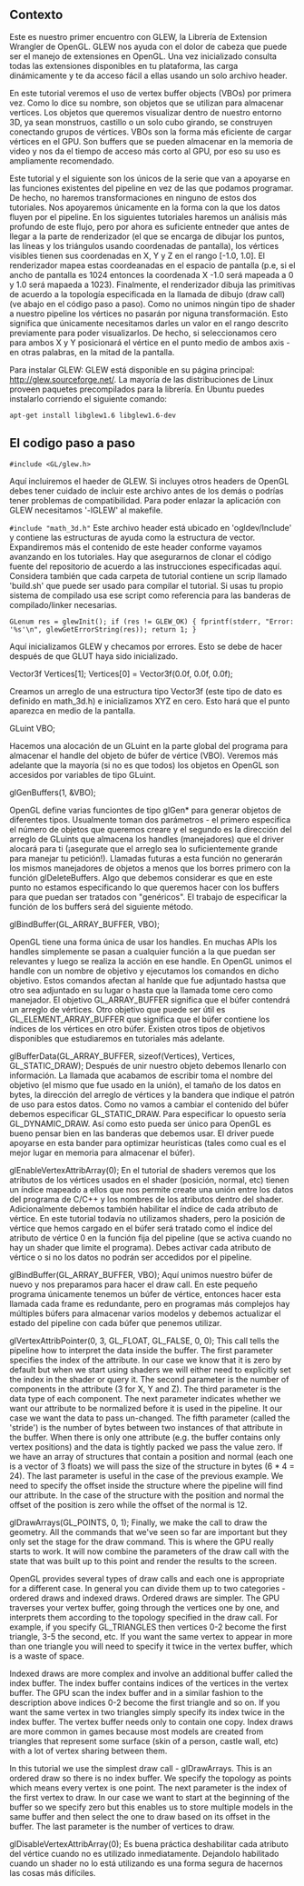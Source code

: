 ## Contexto
Este es nuestro primer encuentro con GLEW, la Librería de Extension Wrangler de OpenGL. GLEW nos ayuda con el dolor de cabeza que puede ser el manejo de extensiones en OpenGL. Una vez inicializado consulta todas las extensiones disponibles en tu plataforma, las carga dinámicamente y te da acceso fácil a ellas usando un solo archivo header. 

En este tutorial veremos el uso de vertex buffer objects (VBOs) por primera vez. Como lo dice su nombre, son objetos que se utilizan para almacenar vertices. Los objetos que queremos visualizar dentro de nuestro entorno 3D, ya sean monstruos, castillo o un solo cubo girando, se construyen conectando grupos de vértices. VBOs son la forma más eficiente de cargar vértices en el GPU. Son buffers que se pueden almacenar en la memoria de video y nos da el tiempo de acceso más corto al GPU, por eso su uso es ampliamente recomendado. 

Este tutorial y el siguiente son los únicos de la serie que van a apoyarse en las funciones existentes del pipeline en vez de las que podamos programar. De hecho, no haremos transformaciones en ninguno de estos dos tutoriales. Nos apoyaremos únicamente en la forma con la que los datos fluyen por el pipeline. En los siguientes tutoriales haremos un análisis más profundo de este flujo, pero por ahora es suficiente entneder que antes de llegar a la parte de renderizador (el que se encarga de dibujar los puntos, las líneas y los triángulos usando coordenadas de pantalla), los vértices visibles tienen sus coordenadas en X, Y y Z en el rango [-1.0, 1.0]. El renderizador mapea estas coordeanadas en el espacio de pantalla (p.e, si el ancho de pantalla es 1024 entonces la coordenada X -1.0 será mapeada a 0 y 1.0 será mapaeda a 1023).
Finalmente, el renderizador dibuja las primitivas de acuerdo a la topología especificada en la llamada de dibujo (draw call) (ve abajo en el código paso a paso). Como no unimos ningún tipo de shader a nuestro pipeline los vértices no pasarán por niguna transformación. Esto significa que únicamente necesitamos darles un valor en el rango descrito previamente para poder visualizarlos. De hecho, si seleccionamos cero para ambos X y Y posicionará el vértice en el punto medio de ambos axis - en otras palabras, en la mitad de la pantalla. 

Para instalar GLEW: GLEW está disponible en su página principal: http://glew.sourceforge.net/. La mayoría de las distribuciones de Linux proveen paquetes precompilados para la librería. En Ubuntu puedes instalarlo corriendo el siguiente comando: 

`apt-get install libglew1.6 libglew1.6-dev`

## El codigo paso a paso 
`#include <GL/glew.h>`

Aquí incluiremos el haeder de GLEW. Si incluyes otros headers de OpenGL debes tener cuidado de incluir este archivo antes de los demás o podrías tener problemas de compatibilidad. Para poder enlazar la aplicación con GLEW necesitamos '-lGLEW' al makefile. 

`#include "math_3d.h"`
Este archivo header está ubicado en 'ogldev/Include' y contiene las estructuras de ayuda como la estructura de vector. Expandiremos más el contenido de este header conforme vayamos avanzando en los tutoriales. Hay que asegurarnos de clonar el código fuente del repositorio de acuerdo a las instrucciones especificadas aquí. Considera también que cada carpeta de tutorial contiene un scrip llamado 'build.sh' que puede ser usado para compilar el tutorial. Si usas tu propio sistema de compilado usa ese script como referencia para las banderas de compilado/linker necesarias. 

`GLenum res = glewInit();
if (res != GLEW_OK)
{
    fprintf(stderr, "Error: '%s'\n", glewGetErrorString(res));
    return 1;
}`

Aquí inicializamos GLEW y checamos por errores. Esto se debe de hacer después de que GLUT haya sido inicializado. 

Vector3f Vertices[1];
Vertices[0] = Vector3f(0.0f, 0.0f, 0.0f);

Creamos un arreglo de una estructura tipo Vector3f (este tipo de dato es definido en math_3d.h) e inicializamos XYZ en cero. Esto hará que el punto aparezca en medio de la pantalla. 

GLuint VBO;

Hacemos una alocación de un GLuint en la parte global del programa para almacenar el handle del objeto de búfer de vértice (VBO). Veremos más adelante que la mayoría (si no es que todos) los objetos en OpenGL son accesidos por variables de tipo GLuint. 

glGenBuffers(1, &VBO);

OpenGL define varias funciontes de tipo glGen* para generar objetos de diferentes tipos. Usualmente toman dos parámetros - el primero especifica el número de objetos que queremos creare y el segundo es la dirección del arreglo de GLuints que almacena los handles (manejadores) que el driver alocará para ti (¡asegurate que el arreglo sea lo suficientemente grande para manejar tu petición!). Llamadas futuras a esta función no generarán los mismos manejadores de objetos a menos que los borres primero con la función glDeleteBuffers. Algo que debemos considerar es que en este punto no estamos especificando lo que queremos hacer con los buffers para que puedan ser tratados con "genéricos". El trabajo de especificar la función de los buffers será del siguiente método. 

glBindBuffer(GL_ARRAY_BUFFER, VBO);

OpenGL tiene una forma única de usar los handles. En muchas APIs los handles simplemente se pasan a cualquier función a la que puedan ser relevantes y luego se realiza la acción en ese handle. En OpenGL unimos el handle con un nombre de objetivo y ejecutamos los comandos en dicho objetivo. Estos comandos afectan al hanlde que fue adjuntado hastsa que otro sea adjuntado en su lugar o hasta que la llamada tome cero como manejador. El objetivo GL_ARRAY_BUFFER significa que el búfer contendrá un arreglo de vértices. Otro objetivo que puede ser útil es GL_ELEMENT_ARRAY_BUFFER que significa que el búfer contiene los índices de los vértices en otro búfer. Existen otros tipos de objetivos disponibles que estudiaremos en tutoriales más adelante. 

glBufferData(GL_ARRAY_BUFFER, sizeof(Vertices), Vertices, GL_STATIC_DRAW);
Después de unir nuestro objeto debemos llenarlo con información. La llamada que acabamos de escribir toma el nombre del objetivo (el mismo que fue usado en la unión), el tamaño de los datos en bytes, la dirección del arreglo de vértices y la bandera que indique el patrón de uso para estos datos. Como no vamos a cambiar el contenido del búfer debemos especificar GL_STATIC_DRAW. Para especificar lo opuesto sería GL_DYNAMIC_DRAW. Así como esto pueda ser único para OpenGL es bueno pensar bien en las banderas que debemos usar. El driver puede apoyarse en esta bander para optimizar heurísticas (tales como cual es el mejor lugar en memoria para almacenar el búfer).

glEnableVertexAttribArray(0);
En el tutorial de shaders veremos que los atributos de los vértices usados en el shader (posición, normal, etc) tienen un índice mapeado a ellos que nos permite create una unión entre los datos del programa de C/C++ y los nombres de los atributos dentro del shader. Adicionalmente debemos también habilitar el índice de cada atributo de vértice. En este tutorial todavía no utilizamos shaders, pero la posición de vértice que hemos cargado en el búfer será tratado como el índice del atributo de vértice 0 en la función fija del pipeline (que se activa cuando no hay un shader que limite el programa). Debes activar cada atributo de vértice o si no los datos no podrán ser accedidos por el pipeline. 

glBindBuffer(GL_ARRAY_BUFFER, VBO);
Aquí unimos nuestro búfer de nuevo y nos preparamos para hacer el draw call. En este pequeño programa únicamente tenemos un búfer de vértice, entonces hacer esta llamada cada frame es redundante, pero en programas más complejos hay múltiples búfers para almacenar varios modelos y debemos actualizar el estado del pipeline con cada búfer que penemos utilizar. 

glVertexAttribPointer(0, 3, GL_FLOAT, GL_FALSE, 0, 0);
This call tells the pipeline how to interpret the data inside the buffer. The first parameter specifies the index of the attribute. In our case we know that it is zero by default but when we start using shaders we will either need to explicitly set the index in the shader or query it. The second parameter is the number of components in the attribute (3 for X, Y and Z). The third parameter is the data type of each component. The next parameter indicates whether we want our attribute to be normalized before it is used in the pipeline. It our case we want the data to pass un-changed. The fifth parameter (called the 'stride') is the number of bytes between two instances of that attribute in the buffer. When there is only one attribute (e.g. the buffer contains only vertex positions) and the data is tightly packed we pass the value zero. If we have an array of structures that contain a position and normal (each one is a vector of 3 floats) we will pass the size of the structure in bytes (6 * 4 = 24). The last parameter is useful in the case of the previous example. We need to specify the offset inside the structure where the pipeline will find our attribute. In the case of the structure with the position and normal the offset of the position is zero while the offset of the normal is 12.

glDrawArrays(GL_POINTS, 0, 1);
Finally, we make the call to draw the geometry. All the commands that we've seen so far are important but they only set the stage for the draw command. This is where the GPU really starts to work. It will now combine the parameters of the draw call with the state that was built up to this point and render the results to the screen.

OpenGL provides several types of draw calls and each one is appropriate for a different case. In general you can divide them up to two categories - ordered draws and indexed draws. Ordered draws are simpler. The GPU traverses your vertex buffer, going through the vertices one by one, and interprets them according to the topology specified in the draw call. For example, if you specify GL_TRIANGLES then vertices 0-2 become the first triangle, 3-5 the second, etc. If you want the same vertex to appear in more than one triangle you will need to specify it twice in the vertex buffer, which is a waste of space.

Indexed draws are more complex and involve an additional buffer called the index buffer. The index buffer contains indices of the vertices in the vertex buffer. The GPU scan the index buffer and in a similar fashion to the description above indices 0-2 become the first triangle and so on. If you want the same vertex in two triangles simply specify its index twice in the index buffer. The vertex buffer needs only to contain one copy. Index draws are more common in games because most models are created from triangles that represent some surface (skin of a person, castle wall, etc) with a lot of vertex sharing between them.

In this tutorial we use the simplest draw call - glDrawArrays. This is an ordered draw so there is no index buffer. We specify the topology as points which means every vertex is one point. The next parameter is the index of the first vertex to draw. In our case we want to start at the beginning of the buffer so we specify zero but this enables us to store multiple models in the same buffer and then select the one to draw based on its offset in the buffer. The last parameter is the number of vertices to draw.

glDisableVertexAttribArray(0);
Es buena práctica deshabilitar cada atributo del vértice cuando no es utilizado inmediatamente. Dejandolo habilitado cuando un shader no lo está utilizando es una forma segura de hacernos las cosas más difíciles. 